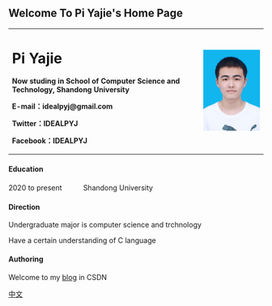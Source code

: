 ## Welcome To Pi Yajie's Home Page
<table border="0">
  <tr>
    <td width="75%">
      <h1>Pi Yajie</h1>
      <p><b>Now studing in School of Computer Science and Technology, Shandong University</b></p>
      <p><b>E-mail：idealpyj@gmail.com</b></p>
      <p><b>Twitter：IDEALPYJ</b></p>
      <p><b>Facebook：IDEALPYJ</b></p>
    </td>
    <td width="25%">
      <img src="/ID photo.jpg" width="100%">
    </td>
  </tr>
</table>

#### Education  
2020 to present　　　Shandong University  
#### Direction  
Undergraduate major is computer science and trchnology

Have a certain understanding of C language
#### Authoring  
Welcome to my [blog](https://blog.csdn.net/IDEALPYJ?spm=1001.2101.3001.5343) in CSDN  

[中文](index.md)
